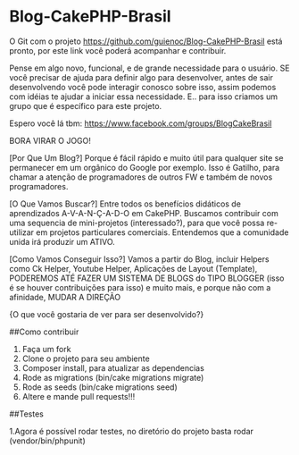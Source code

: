 # Blog-CakePHP-Brasil

O Git com o projeto https://github.com/guienoc/Blog-CakePHP-Brasil está pronto, por este link você poderá acompanhar e contribuir.

Pense em algo novo, funcional, e de grande necessidade para o usuário. SE você precisar de ajuda para definir algo para desenvolver, antes de sair desenvolvendo você pode interagir conosco sobre isso, assim podemos com idéias te ajudar a iniciar essa necessidade. E.. para isso criamos um grupo que é específico para este projeto.

Espero você lá tbm:
https://www.facebook.com/groups/BlogCakeBrasil

BORA VIRAR O JOGO!

[Por Que Um Blog?] Porque é fácil rápido e muito útil para qualquer site se permanecer em um orgânico do Google por exemplo. Isso é Gatilho, para chamar a atenção de programadores de outros FW e também de novos programadores.

[O Que Vamos Buscar?] Entre todos os benefícios didáticos de aprendizados A-V-A-N-Ç-A-D-O em CakePHP. Buscamos contribuir com uma sequencia de mini-projetos (interessado?), para que você possa re-utilizar em projetos particulares comerciais. Entendemos que a comunidade unida irá produzir um ATIVO.

[Como Vamos Conseguir Isso?] Vamos a partir do Blog, incluir Helpers como Ck Helper, Youtube Helper, Aplicações de Layout (Template), PODEREMOS ATÉ FAZER UM SISTEMA DE BLOGS do TIPO BLOGGER (isso é se houver contribuições para isso) e muito mais, e porque não com a afinidade, MUDAR A DIREÇÃO

{O que você gostaria de ver para ser desenvolvido?}


##Como contribuir

1. Faça um fork
2. Clone o projeto para seu ambiente
3. Composer install, para atualizar as dependencias
4. Rode as migrations (bin/cake migrations migrate)
5. Rode as seeds (bin/cake migrations seed)
6. Altere e mande pull requests!!!

##Testes

1.Agora é possível rodar testes, no diretório do projeto basta rodar (vendor/bin/phpunit)
